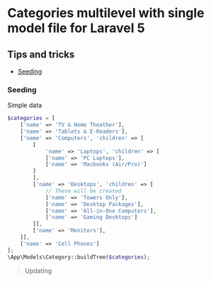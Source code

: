 # Categories multilevel with single model file for Laravel 5


## Tips and tricks

- [Seeding](#seeding)


### Seeding
Simple data

```php
$categories = [
    ['name' => 'TV & Home Theather'],
    ['name' => 'Tablets & E-Readers'],
    ['name' => 'Computers', 'children' => [
        [
            'name' => 'Laptops', 'children' => [
            ['name' => 'PC Laptops'],
            ['name' => 'Macbooks (Air/Pro)']
        ]
        ],
        ['name' => 'Desktops', 'children' => [
            // These will be created
            ['name' => 'Towers Only'],
            ['name' => 'Desktop Packages'],
            ['name' => 'All-in-One Computers'],
            ['name' => 'Gaming Desktops']
        ]],
        ['name' => 'Monitors'],
    ]],
    ['name' => 'Cell Phones']
];
\App\Models\Category::buildTree($categories);
```

> Updating